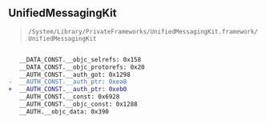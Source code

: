 ## UnifiedMessagingKit

> `/System/Library/PrivateFrameworks/UnifiedMessagingKit.framework/UnifiedMessagingKit`

```diff

   __DATA_CONST.__objc_selrefs: 0x158
   __DATA_CONST.__objc_protorefs: 0x20
   __AUTH_CONST.__auth_got: 0x1298
-  __AUTH_CONST.__auth_ptr: 0xea8
+  __AUTH_CONST.__auth_ptr: 0xeb0
   __AUTH_CONST.__const: 0x6928
   __AUTH_CONST.__objc_const: 0x1288
   __AUTH.__objc_data: 0x390

```
